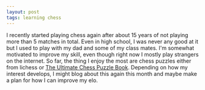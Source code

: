 ```yaml
---
layout: post
tags: learning chess
---
```

I recently started playing chess again after about 15 years of not playing more than 5 matches in total. Even in high school, I was never any good at it but I used to play with my dad and some of my class mates. I'm somewhat motivated to improve my skill, even though right now I mostly play strangers on the internet. So far, the thing I enjoy the most are chess puzzles either from lichess or [The Ultimate Chess Puzzle Book](https://www.amazon.co.uk/gp/product/B007M2GHL0/). Depending on how my interest develops, I might blog about this again this month and maybe make a plan for how I can improve my elo.